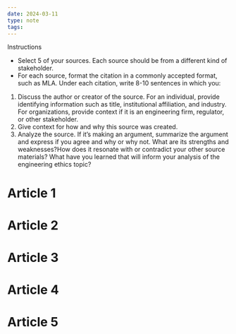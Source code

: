 ```yaml
---
date: 2024-03-11
type: note
tags: 
---
```


Instructions  
- Select 5 of your sources. Each source should be from a different kind of stakeholder.  
- For each source, format the citation in a commonly accepted format, such as MLA. Under each citation, write 8-10 sentences in which you:  
1. Discuss the author or creator of the source. For an individual, provide identifying   information such as title, institutional affiliation, and industry. For organizations,   provide context if it is an engineering firm, regulator, or other stakeholder.  
2. Give context for how and why this source was created.  
3. Analyze the source. If it’s making an argument, summarize the argument and   express if you agree and why or why not. What are its strengths and weaknesses?How does it resonate with or contradict your other source materials? What have   you learned that will inform your analysis of the engineering ethics topic?

# Article 1
# Article 2
# Article 3
# Article 4
# Article 5